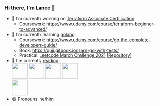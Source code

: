 ### Hi there, I'm Lance 👋

- 🔭 I’m currently working on [Terraform Associate Certification](https://www.hashicorp.com/certification/terraform-associate)
  - Coursework: https://www.udemy.com/course/terraform-beginner-to-advanced/<br>
- 🌱 I’m currently learning [golang](https://golang.org)
  - Coursework: https://www.udemy.com/course/go-the-complete-developers-guide/
  - Book: https://quii.gitbook.io/learn-go-with-tests/
  - Practical: [Leetcode March Challenge 2021](https://leetcode.com/explore/challenge/card/march-leetcoding-challenge-2021) [[Repository]](https://github.com/lancefrench/leetcode)<br>
- :book: I'm currently [reading](https://www.goodreads.com/user/show/76485175-lance-french):<br>
[<img src="https://images-na.ssl-images-amazon.com/images/I/51r8VtdbbJL._SX379_BO1,204,203,200_.jpg" width="50">](https://www.oreilly.com/library/view/implementing-service-level/9781492076803/)&nbsp;[<img src="https://staffeng.com/StaffEngCoverHero.png" width="50">](https://staffeng.com/book)&nbsp;[<img src="https://theexperimentpublishing.com/includes/onix/9781615195336.jpg" width="50">](https://theexperimentpublishing.com/catalogs/spring-2019/a-handbook-for-new-stoics/)&nbsp;[<img src="https://images-na.ssl-images-amazon.com/images/I/51f42uWcUWL._SX328_BO1,204,203,200_.jpg" width="50">](https://www.nytimes.com/2020/07/31/books/review-caste-isabel-wilkerson-origins-of-our-discontents.html)<br>[<img src="https://m.media-amazon.com/images/I/41I8oAPYjLL.jpg" width="50">](https://www.katymilkman.com/book)<br>
- 😄 Pronouns: he/him
